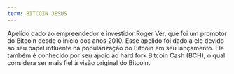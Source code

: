 ```yaml
---
term: BITCOIN JESUS
---
```


Apelido dado ao empreendedor e investidor Roger Ver, que foi um promotor do Bitcoin desde o início dos anos 2010. Esse apelido foi dado a ele devido ao seu papel influente na popularização do Bitcoin em seu lançamento. Ele também é conhecido por seu apoio ao hard fork Bitcoin Cash (BCH), o qual considera ser mais fiel à visão original do Bitcoin.